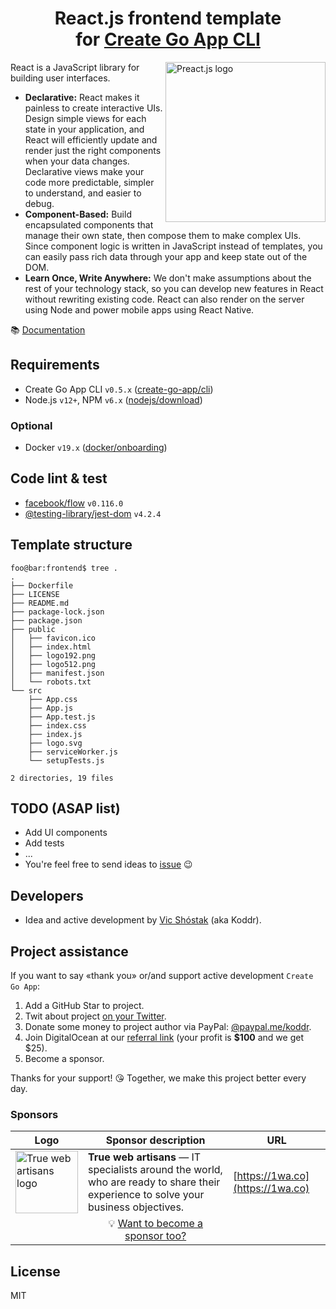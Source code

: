 <h1 align="center">React.js frontend template<br/>for <a href="https://github.com/create-go-app">Create Go App CLI</a></h1>

<img align="right" width="256px" src="https://user-images.githubusercontent.com/11155743/72461572-5d8dd680-37e0-11ea-8d78-e98fd3443bba.png" alt="Preact.js logo" />

React is a JavaScript library for building user interfaces.

- **Declarative:** React makes it painless to create interactive UIs. Design simple views for each state in your application, and React will efficiently update and render just the right components when your data changes. Declarative views make your code more predictable, simpler to understand, and easier to debug.
- **Component-Based:** Build encapsulated components that manage their own state, then compose them to make complex UIs. Since component logic is written in JavaScript instead of templates, you can easily pass rich data through your app and keep state out of the DOM.
- **Learn Once, Write Anywhere:** We don't make assumptions about the rest of your technology stack, so you can develop new features in React without rewriting existing code. React can also render on the server using Node and power mobile apps using React Native.

📚 [Documentation](https://reactjs.org/docs/getting-started.html)

## Requirements

- Create Go App CLI `v0.5.x` ([create-go-app/cli](https://github.com/create-go-app/cli))
- Node.js `v12+`, NPM `v6.x` ([nodejs/download](https://nodejs.org/en/download/))

### Optional

- Docker `v19.x` ([docker/onboarding](https://hub.docker.com/?overlay=onboarding))

## Code lint & test

- [facebook/flow](https://github.com/facebook/flow) `v0.116.0`
- [@testing-library/jest-dom](https://testing-library.com/docs/ecosystem-jest-dom) `v4.2.4`

## Template structure

```console
foo@bar:frontend$ tree .
.
├── Dockerfile
├── LICENSE
├── README.md
├── package-lock.json
├── package.json
├── public
│   ├── favicon.ico
│   ├── index.html
│   ├── logo192.png
│   ├── logo512.png
│   ├── manifest.json
│   └── robots.txt
└── src
    ├── App.css
    ├── App.js
    ├── App.test.js
    ├── index.css
    ├── index.js
    ├── logo.svg
    ├── serviceWorker.js
    └── setupTests.js

2 directories, 19 files
```

## TODO (ASAP list)

- Add UI components
- Add tests
- ...
- You're feel free to send ideas to [issue](https://github.com/create-go-app/preact-js-template/issues/new/choose) 😉

## Developers

- Idea and active development by [Vic Shóstak](https://github.com/koddr) (aka Koddr).

## Project assistance

If you want to say «thank you» or/and support active development `Create Go App`:

1. Add a GitHub Star to project.
2. Twit about project [on your Twitter](https://twitter.com/intent/tweet?text=Set%20up%20a%20new%20Go%20%28Golang%29%20full%20stack%20app%20by%20running%20one%20CLI%20command%21%26url%3Dhttps%3A%2F%2Fgithub.com%2Fcreate-go-app).
3. Donate some money to project author via PayPal: [@paypal.me/koddr](https://paypal.me/koddr?locale.x=en_EN).
4. Join DigitalOcean at our [referral link](https://m.do.co/c/b41859fa9b6e) (your profit is **$100** and we get $25).
5. Become a sponsor.

Thanks for your support! 😘 Together, we make this project better every day.

### Sponsors

| Logo                                                                                                                                                              | Sponsor description                                                                                                                 | URL                              |
| ----------------------------------------------------------------------------------------------------------------------------------------------------------------- | ----------------------------------------------------------------------------------------------------------------------------------- | -------------------------------- |
| <img align="center" width="100px" src="https://raw.githubusercontent.com/create-go-app/cli/master/images/sponsors/1wa.co_logo.png" alt="True web artisans logo"/> | **True web artisans** — IT specialists around the world, who are ready to share their experience to solve your business objectives. | [https://1wa.co](https://1wa.co) |
|                                                                                                                                                                   | <div align="center">💡 <a href="mailto:truewebartisans@gmail.com">Want to become a sponsor too?</a></div>                           |                                  |

## License

MIT
